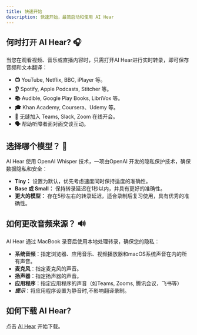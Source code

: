 ```yaml
---
title: 快速开始
description: 快速开始，最简启动和使用 AI Hear
---
```


## 何时打开 AI Hear? 🎧
当您在观看视频、音乐或直播内容时，只需打开AI Hear进行实时转录，即可保存音频和文本翻译：
- **📺** YouTube, Netflix, BBC, iPlayer 等。
- **👂** Spotify, Apple Podcasts, Stitcher 等。
- **📚** Audible, Google Play Books, LibriVox 等。
- **🎓** Khan Academy, Coursera、Udemy 等。
- **💬** 无缝加入 Teams, Slack, Zoom 在线开会。
- **🗣️** 帮助听障者面对面交谈互动。

## 选择哪个模型？ 🤖
AI Hear 使用 OpenAI Whisper 技术，一项由OpenAI 开发的隐私保护技术，确保数据隐私和安全：
- **Tiny：** 设置为默认，优先考虑速度同时保持适度的准确性。
- **Base 或 Small：** 保持转录延迟在1秒以内，并具有更好的准确性。
- **更大的模型：** 存在5秒左右的转录延迟，适合录制后复习使用，具有优秀的准确性。

## 如何更改音频来源？ 🔊
AI Hear 通过 MacBook 录音后使用本地处理转录，确保您的隐私：
- **系统音频**：指定浏览器、应用音乐、视频播放器和macOS系统声音在内的所有声音。
- **麦克风**：指定麦克风的声音。
- **扬声器**：指定扬声器的声音。
- **应用程序**：指定应用程序的声音（如Teams, Zooms, 腾讯会议，飞书等）
- ***提示***：将应用程序设置为静音时,不影响翻译录制。

## 如何下载 AI Hear?
点击 [AI Hear](https://apps.apple.com/app/ai-hear/id6497877058) 开始下载。